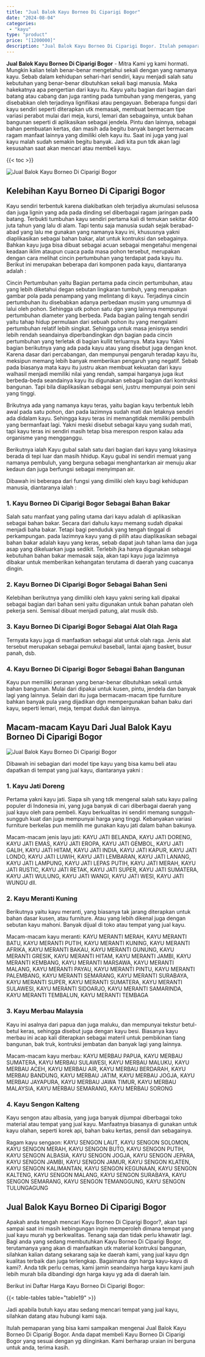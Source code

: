 ```yaml
---
title: "Jual Balok Kayu Borneo Di Ciparigi Bogor"
date: "2024-08-04"
categories:
 - "kayu"
type: "product"
price: "[1200000]"
description: "Jual Balok Kayu Borneo Di Ciparigi Bogor. Itulah pemaparan yang bisa kami sampaikan mengenai Jual Balok Kayu Borneo Di Ciparigi Bogor. Anda dapat membeli Kay..."
---
```


**Jual Balok Kayu Borneo Di Ciparigi Bogor** - Mitra Kami yg kami hormati. Mungkin kalian telah benar-benar mengetahui sekali dengan yang namanya kayu. Sebab dalam kehidupan sehari-hari sendiri, kayu menjadi salah satu kebutuhan yang benar-benar dibutuhkan sekali bagi manusia. Maka hakekatnya apa pengertian dari kayu itu. Kayu yaitu bagian dari bagian dari batang atau cabang dan juga ranting pada tumbuhan yang mengeras, yang disebabkan oleh terjadinya lignifikasi atau pengayuan. Beberapa fungsi dari kayu sendiri seperti diterapkan utk memasak, membuat bermacam tipe variasi perabot mulai dari meja, kursi, lemari dan sebagainya, untuk bahan bangunan seperti di aplikasikan sebagai jendela. Pintu dan lainnya, sebagai bahan pembuatan kertas, dan masih ada begitu banyak banget bermacam ragam manfaat lainnya yang dimiliki oleh kayu itu. Saat ini juga yang jual kayu malah sudah semakin begitu banyak. Jadi kita pun tdk akan lagi kesusahan saat akan mencari atau membeli kayu.

{{< toc >}}

![Jual Balok Kayu Borneo Di Ciparigi Bogor](/images/kayu/kayu26.jpg)

## Kelebihan Kayu Borneo Di Ciparigi Bogor

Kayu sendiri terbentuk karena diakibatkan oleh terjadiya akumulasi selusosa dan juga lignin yang ada pada dinding sel diberbagai ragam jaringan pada batang. Terbukti tumbuhan kayu sendiri pertama kali di temukan sekitar 400 juta tahun yang lalu di alam. Tapi tentu saja manusia sudah sejak berabad-abad yang lalu me gunakan yang namanya kayu ini, khususnya yakni diaplikasikan sebagai bahan bakar, alat untuk kontruksi dan sebagainya. Bahkan kayu juga bisa dibuat sebagai acuan sebagai mengetahui mengenai keadaan iklim ataupun cuaca pada masa pohon tersebut, merupakan dengan cara melihat cincin pertumbuhan yang terdapat pada kayu itu. Berikut ini merupakan beberapa dari komponen pada kayu, diantaranya adalah :

Cincin Pertumbuhan yaitu Bagian pertama pada cincin pertumbuhan, atau yang lebih diketahui degan sebutan lingkaran tumbuh, yang merupakan gambar pola pada penampang yang melintang di kayu. Terjadinya cincin pertumbuhan itu disebabkan adanya perbedaan musim yang umumnya di lalui oleh pohon. Sehingga utk pohon satu dgn yang lainnya mempunyai pertumbuhan diameter yang berbeda. Pada bagian paling tengah sendiri yaitu tahap hidup permulaan dari sebuah pohon itu yang mengalami pertumbuhan relatif lebih singkat. Sehingga untuk masa jenisnya sendiri lebih rendah seandainya diperbandingkan dgn bagian pada cincin pertumbuhan yang terletak di bagian kullit terluarnya. Mata kayu Yakni bagian berikutnya yang ada pada kayu atau yang disebut juga dengan knot. Karena dasar dari percabangan, dan mempunyai pengaruh teradap kayu itu, meksipun memang lebih banyak memberikan pengaruh yang negatif. Sebab pada biasanya mata kayu itu justru akan membuat kekuatan dari kayu walhasil menjadi memiliki nilai yang rendah, sampai harganya juga ikut berbeda-beda seandainya kayu itu digunakan sebagai bagian dari kontruksi bangunan. Tapi bila diaplikasikan sebagai seni, justru mempunyai poin seni yang tinggi.

Brikutnya ada yang namanya kayu teras, yaitu bagian kayu terbentuk lebih awal pada satu pohon, dan pada lazimnya sudah mati dan letaknya sendiri ada didalam kayu. Sehingga kayu teras ini memangtidak memiliki pembulih yang bermanfaat lagi. Yakni meski disebut sebagai kayu yang sudah mati, tapi kayu teras ini sendiri masih tetap bisa merespon respon kalau ada organisme yang mengganggu.

Berikutnya ialah Kayu gubal salah satu dari bagian dari kayu yang lokasinya berada di tepi luar dan masih hhidup. Kayu gubal ini sendiri memuat yang namanya pembuluh, yang berguna sebagai menghantarkan air menuju akar kedaun dan juga berfungsi sebagai menyimpan air.

Dibawah ini beberapa dari fungsi yang dimiliki oleh kayu bagi kehidupan manusia, diantaranya ialah :

### 1\. Kayu Borneo Di Ciparigi Bogor Sebagai Bahan Bakar

Salah satu manfaat yang paling utama dari kayu adalah di aplikasikan sebagai bahan bakar. Secara dari dahulu kayu memang sudah dipakai menjadi baha bakar. Tetapi bagi penduduk yang tengah tinggal di perkampungan. pada lazimnya kayu yang di pilih atau diaplikasikan sebagai bahan bakar adalah kayu yang keras, sebab dapat jauh tahan lama dan juga asap yang dikeluarkan juga sedikit. Terlebih jka hanya digunakan sebagai kebutuhan bahan bakar memasak saja, akan tapi kayu juga lazimnya dibakar untuk memberikan kehangatan terutama di daerah yang cuacanya dingin.

### 2\. Kayu Borneo Di Ciparigi Bogor Sebagai Bahan Seni

Kelebihan berikutnya yang dimiliki oleh kayu yakni sering kali dipakai sebagai bagian dari bahan seni yaitu digunakan untuk bahan pahatan oleh pekerja seni. Semisal dibuat menjadi patung, alat musik dsb.

### 3\. Kayu Borneo Di Ciparigi Bogor Sebagai Alat Olah Raga

Ternyata kayu juga di manfaatkan sebagai alat untuk olah raga. Jenis alat tersebut merupakan sebagai pemukul baseball, lantai ajang basket, busur panah, dsb.

### 4\. Kayu Borneo Di Ciparigi Bogor Sebagai Bahan Bangunan

Kayu pun memiliki peranan yang benar-benar dibutuhkan sekali untuk bahan bangunan. Mulai dari dipakai untuk kusen, pintu, jendela dan banyak lagi yang lainnya. Selain dari itu juga bermacam-macam tipe furniture bahkan banyak pula yang dijadikan dgn mempergunakan bahan baku dari kayu, seperti lemari, meja, tempat duduk dan lainnya.

## Macam-macam Kayu Dari Jual Balok Kayu Borneo Di Ciparigi Bogor

![Jual Balok Kayu Borneo Di Ciparigi Bogor](/images/kayu/kayu32.jpg)

Dibawah ini sebagian dari model tipe kayu yang bisa kamu beli atau dapatkan di tempat yang jual kayu, diantaranya yakni :

### 1\. Kayu Jati Doreng

Pertama yakni kayu jati. Siapa sih yang tdk mengenal salah satu kayu paling populer di Indonesia ini, yang juga banyak di cari diberbagai daerah yang jual kayu oleh para pembeli. Kayu berkualitas ini sendiri memang sungguh-sungguh kuat dan juga mempunyai harga yang tinggi. Kebanyakan variasi furniture berkelas pun memilih me gunakan kayu jati dalam bahan bakunya.

Macam-macam jenis layu jati: KAYU JATI BELANDA, KAYU JATI DORENG, KAYU JATI EMAS, KAYU JATI EROPA, KAYU JATI GEMBOL, KAYU JATI GALIH, KAYU JATI HITAM, KAYU JATI INDIA, KAYU JATI KAPUR, KAYU JATI LONDO, KAYU JATI LUWIH, KAYU JATI LEMBARAN, KAYU JATI LANANG, KAYU JATI LAMPUNG, KAYU JATI LEPAS PUTIH, KAYU JATI MERAH, KAYU JATI RUSTIC, KAYU JATI RETAK, KAYU JATI SUPER, KAYU JATI SUMATERA, KAYU JATI WULUNG, KAYU JATI WANGI, KAYU JATI WESI, KAYU JATI WUNGU dll.

### 2\. Kayu Meranti Kuning

Berikutnya yaitu kayu meranti, yang biasanya tak jarang diterapkan untuk bahan dasar kusen, atau furniture. Atau yang lebih dikenal juga dengan sebutan kayu mahoni. Banyak dijual di toko atau tempat yang jual kayu.

Macam-macam kayu meranti: KAYU MERANTI MERAH, KAYU MERANTI BATU, KAYU MERANTI PUTIH, KAYU MERANTI KUNING, KAYU MERANTI AFRIKA, KAYU MERANTI BAKAU, KAYU MERANTI GUNUNG, KAYU MERANTI GRESIK, KAYU MERANTI HITAM, KAYU MERANTI JAMBI, KAYU MERANTI KEMBANG, KAYU MERANTI MARSAWA, KAYU MERANTI MALANG, KAYU MERANTI PAYAU, KAYU MERANTI PINTU, KAYU MERANTI PALEMBANG, KAYU MERANTI SEMARANG, KAYU MERANTI SURABAYA, KAYU MERANTI SUPER, KAYU MERANTI SUMATERA, KAYU MERANTI SULAWESI, KAYU MERANTI SIDOARJO, KAYU MERANTI SAMARINDA, KAYU MERANTI TEMBALUN, KAYU MERANTI TEMBAGA

### 3\. Kayu Merbau Malaysia

Kayu ini asalnya dari papua dan juga maluku, dan mempunyai tekstur betul-betul keras, sehingga disebut juga dengan kayu besi. Biasanya kayu merbau ini acap kali diterapkan sebagai materil untuk pembikinan tiang bangunan, bak truk, kontruksi jembatan dan banyak lagi yang lainnya.

Macam-macam kayu merbau: KAYU MERBAU PAPUA, KAYU MERBAU SUMATERA, KAYU MERBAU SULAWESI, KAYU MERBAU MALUKU, KAYU MERBAU ACEH, KAYU MERBAU AIR, KAYU MERBAU BERDARAH, KAYU MERBAU BANDUNG, KAYU MERBAU JATIM, KAYU MERBAU JOGJA, KAYU MERBAU JAYAPURA, KAYU MERBAU JAWA TIMUR, KAYU MERBAU MALAYSIA, KAYU MERBAU SEMARANG, KAYU MERBAU SORONG

### 4\. Kayu Sengon Kalteng

Kayu sengon atau albasia, yang juga banyak dijumpai diberbagai toko material atau tempat yang jual kayu. Manfaatnya biasanya di gunakan untuk kayu olahan, seperti korek api, bahan baku kertas, pensil dan sebagainya.

Ragam kayu sengaon: KAYU SENGON LAUT, KAYU SENGON SOLOMON, KAYU SENGON MERAH, KAYU SENGON BUTO, KAYU SENGON PUTIH, KAYU SENGON ALBASIA, KAYU SENGON JOGJA, KAYU SENGON JEPARA, KAYU SENGON JAMBI, KAYU SENGON JAMUR, KAYU SENGON KLATEN, KAYU SENGON KALIMANTAN, KAYU SENGON KEGUNAAN, KAYU SENGON KALTENG, KAYU SENGON MALANG, KAYU SENGON SURABAYA, KAYU SENGON SEMARANG, KAYU SENGON TEMANGGUNG, KAYU SENGON TULUNGAGUNG

## Jual Balok Kayu Borneo Di Ciparigi Bogor

Apakah anda tengah mencari Kayu Borneo Di Ciparigi Bogor?, akan tapi sampai saat ini masih kebingungan ingin memperoleh dimana tempat yang jual kayu murah yg berkwalitas. Tenang saja dan tidak perlu khawatir lagi. Bagi anda yang sedang membutuhkan Kayu Borneo Di Ciparigi Bogor, terutamanya yang akan di manfaatkan utk material kontruksi bangunan, silahkan kalian datang sekarang saja ke daerah kami, yang jual kayu dgn kualitas terbaik dan juga terlengkap. Bagaimana dgn harga kayu-kayu di kami?. Anda tdk perlu cemas, kami jamin seandainya harga kayu kami jauh lebih murah bila dibandingi dgn harga kayu yg ada di daerah lain.

Berikut ini Daftar Harga Kayu Borneo Di Ciparigi Bogor:

{{< table-tables table="table19" >}}

Jadi apabila butuh kayu atau sedang mencari tempat yang jual kayu, silahkan datang atau hubungi kami saja.

Itulah pemaparan yang bisa kami sampaikan mengenai Jual Balok Kayu Borneo Di Ciparigi Bogor. Anda dapat membeli Kayu Borneo Di Ciparigi Bogor yang sesuai dengan yg diinginkan. Kami berharap uraian ini berguna untuk anda, terima kasih.
